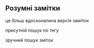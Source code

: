 ## Розумні замітки

 це більш вдосконалина версія заміток
 
присутній пошук по тегу 

зручний пошук зміток 
